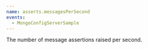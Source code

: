 ```yaml
---
name: asserts.messagesPerSecond
events:
  - MongoConfigServerSample
---
```


The number of message assertions raised per second.
